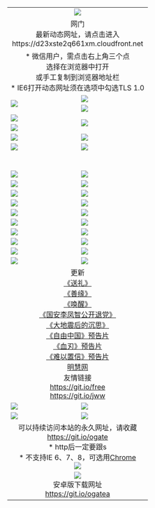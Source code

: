 ﻿<table>
  <tr></tr>
  <tr><td colspan=2 align=center><img src="https://cloud.githubusercontent.com/assets/11880933/13434984/f430fae2-e012-11e5-814f-c2df1e82b247.jpg" /></td></tr>
  <tr><td colspan=2 align=center>网门<br>最新动态网址，请点击进入
<br>https://d23xste2q661xm.cloudfront.net
    </td>
  </tr>
  <tr>
    <td colspan=2 align=center>* 微信用户，需点击右上角三个点<br>选择在浏览器中打开<br>或手工复制到浏览器地址栏
    <br>* IE6打开动态网址须在选项中勾选TLS 1.0</td>
  </tr>
  <tr>
    <td rowspan=2><a href="https://d23xste2q661xm.cloudfront.net/ogUP.aspx?name=11DKC.mp4&list=11DKC" target="_blank"><img src="https://d23xste2q661xm.cloudfront.net/Up/11DKC1.jpg" /></a></td> 
    <td><div><a href="https://d23xste2q661xm.cloudfront.net/ogUP.aspx?name=LRWS.mp4&list=LRWS" target="_blank"><img src="https://d23xste2q661xm.cloudfront.net/Up/LRWS.jpg" /></a></td>
   </tr>
  <tr>
    <td><a href="https://d23xste2q661xm.cloudfront.net/ogNiceVedio.aspx" target="_blank"><img src="https://d23xste2q661xm.cloudfront.net/Up/11TGKDY.jpg" /></a></td>
  </tr>
  <tr>
    <td><a href="https://d23xste2q661xm.cloudfront.net/ogUP.aspx?name=JQR.mp4&count=2" target="_blank"><img src="https://d23xste2q661xm.cloudfront.net/Up/JQR.jpg" /></a></td>   
    <td rowspan=2><a href="https://d23xste2q661xm.cloudfront.net/ogUP.aspx?name=JP.mp4&count=9" target="_blank"><img src="https://d23xste2q661xm.cloudfront.net/Up/JP.jpg" /></td>
  </tr>
  <tr>
    <td><a href="https://d23xste2q661xm.cloudfront.net/ogUP.aspx?name=WH.mp4" target="_blank"><img src="https://d23xste2q661xm.cloudfront.net/Up/WH.jpg" /></a></td>
  </tr>
  <tr>
    <td><a href="https://d23xste2q661xm.cloudfront.net/ogUP.aspx?name=SSZJ.mp4&list=SSZJ" target="_blank"><img src="https://d23xste2q661xm.cloudfront.net/Up/SSZJ.jpg" /></a></td>
    <td><a href="https://d23xste2q661xm.cloudfront.net/ogUP.aspx?name=1XQK.mp4&count=13" target="_blank"><img src="https://d23xste2q661xm.cloudfront.net/Up/1XQK.jpg" /></a</td>
  </tr>
  <tr>
    <td><a href="https://d23xste2q661xm.cloudfront.net/ogUP.aspx?name=ZY.mp4&count=2015|16" target="_blank"><img src="https://d23xste2q661xm.cloudfront.net/Up/ZY.jpg" /></a</td>
    <td><a href="https://d23xste2q661xm.cloudfront.net/ogUP.aspx?name=XTFY.mp4&count=B|2,A|24" target="_blank"><img src="https://d23xste2q661xm.cloudfront.net/Up/XTFY.jpg" /></a></td>
  </tr>
  <tr height="40">
  </tr>
  <tr>
    <td><a href="https://d23xste2q661xm.cloudfront.net/ogUP.aspx?name=4SQQ.mp4&list=4SQQ" target="_blank"><img src="https://d23xste2q661xm.cloudfront.net/Up/4SQQ0.jpg"/></a></td>
    <td><a href="https://d23xste2q661xm.cloudfront.net/ogUP.aspx?name=4SHQ.mp4&list=4SHQ" target="_blank"><img src="https://d23xste2q661xm.cloudfront.net/Up/4SHQ0.jpg"/></a></td>
  </tr>
  <tr>
    <td><a href="https://d23xste2q661xm.cloudfront.net/ogUP.aspx?name=4SZG.mp4&list=4SZG" target="_blank"><img src="https://d23xste2q661xm.cloudfront.net/Up/4SZG0.jpg"/></a></td>
    <td><a href="https://d23xste2q661xm.cloudfront.net/ogUP.aspx?name=4SDJ.mp4&list=4SDJ" target="_blank"><img src="https://d23xste2q661xm.cloudfront.net/Up/4SDJ0.jpg"/></a></td>
  </tr>
  <tr>
    <td><a href="https://d23xste2q661xm.cloudfront.net/ogUP.aspx?name=4SGX.mp4&list=4SGX" target="_blank"><img src="https://d23xste2q661xm.cloudfront.net/Up/4SGX0.jpg"/></a></td>
    <td><a href="https://d23xste2q661xm.cloudfront.net/ogUP.aspx?name=4SHD.mp4&list=4SHD" target="_blank"><img src="https://d23xste2q661xm.cloudfront.net/Up/4SHD0.jpg"/></a></td>
  </tr>
  <tr>
    <td><a href="https://d23xste2q661xm.cloudfront.net/ogUP.aspx?name=4CTX.mp4&list=4CTX" target="_blank"><img src="https://d23xste2q661xm.cloudfront.net/Up/4CTX0.jpg"/></a></td>
    <td><a href="https://d23xste2q661xm.cloudfront.net/ogUP.aspx?name=4CWZ.mp4&list=4CWZ" target="_blank"><img src="https://d23xste2q661xm.cloudfront.net/Up/4CWZ0.jpg"/></a></td>
  </tr>
  <tr>
    <td><a href="https://d23xste2q661xm.cloudfront.net/onUP.aspx?name=https://d1pog55izwmvoe.cloudfront.net/" target="_blank"><img src="https://d23xste2q661xm.cloudfront.net/Up/0DTW.jpg"/></a></td>
    <td><a href="https://d23xste2q661xm.cloudfront.net/onUP.aspx?name=https://d240ns8up8earz.cloudfront.net/acenter/" target="_blank"><img src="https://d23xste2q661xm.cloudfront.net/Up/0TDW.jpg" /></a></td>
  </tr>
  <tr>
    <td><a href="https://d23xste2q661xm.cloudfront.net/onUP.aspx?name=https://d4508d6vomz2p.cloudfront.net/gb/nsc413.htm" target="_blank"><img src="https://d23xste2q661xm.cloudfront.net/Up/0DJY.jpg" /></a></td>
    <td><a href="https://d23xste2q661xm.cloudfront.net/onUP.aspx?name=https://dilo7bqpjb57y.cloudfront.net/xtr/gb/prog204.html" target="_blank"><img src="https://d23xste2q661xm.cloudfront.net/Up/0XTR.jpg" /></a></td>
  </tr>
  <tr>
    <td><a href="https://d23xste2q661xm.cloudfront.net/onUP.aspx?name=https://d3aj00iefsmfgc.cloudfront.net/" target="_blank"><img src="https://d23xste2q661xm.cloudfront.net/Up/0MHW.jpg" /></a></td>
    <td><a href="https://d23xste2q661xm.cloudfront.net/onUP.aspx?name=https://d20wz7qt14x5d2.cloudfront.net/" target="_blank"><img src="https://d23xste2q661xm.cloudfront.net/Up/0ZJW.jpg" /></a></td>
  </tr>
  <tr>
    <td><a href="https://d23xste2q661xm.cloudfront.net/ogUP.aspx?name=0FG.zip" target="_blank"><img src="https://d23xste2q661xm.cloudfront.net/Up/0FG.jpg" /></a></td>
    <td><a href="https://d23xste2q661xm.cloudfront.net/ogUP.aspx?name=0FGA.apk" target="_blank"><img src="https://d23xste2q661xm.cloudfront.net/Up/0FGA.jpg" /></a></td>
  </tr>
  <tr>
    <td><a href="https://d23xste2q661xm.cloudfront.net/ogUP.aspx?name=0U.zip" target="_blank"><img src="https://d23xste2q661xm.cloudfront.net/Up/0U.jpg" /></a></td>
    <td><a href="https://d23xste2q661xm.cloudfront.net/ogUP.aspx?name=0UA.apk" target="_blank"><img src="https://d23xste2q661xm.cloudfront.net/Up/0UA.jpg" /></a></td>
  </tr>
  <tr>
    <td><a href="https://d23xste2q661xm.cloudfront.net/ogUP.aspx?name=0iPPOTV.zip" target="_blank"><img src="https://d23xste2q661xm.cloudfront.net/Up/0iPPOTV.jpg" /></a></td>
    <td><a href="https://d23xste2q661xm.cloudfront.net/ogUP.aspx?name=0iNTD.apk" target="_blank"><img src="https://d23xste2q661xm.cloudfront.net/Up/0iNTD.jpg" /></a></td>
  </tr>
  <tr>
    <td colspan=2 align=center>更新<br>
      <a href="https://d23xste2q661xm.cloudfront.net/ogUP.aspx?name=4ESL.mp4" target="_blank">《送礼》</a><br>
      <a href="https://d23xste2q661xm.cloudfront.net/ogUP.aspx?name=4ESY.mp4" target="_blank">《善缘》</a><br>
      <a href="https://d23xste2q661xm.cloudfront.net/ogUP.aspx?name=4EHX.mp4" target="_blank">《唤醒》</a><br>
      <a href="https://d23xste2q661xm.cloudfront.net/ogUP.aspx?name=4LFZ.mp4" target="_blank">《国安李凤智公开退党》</a><br>
      <a href="https://d23xste2q661xm.cloudfront.net/ogUP.aspx?name=4DDZHDCS.mp4" target="_blank">《大地震后的沉思》</a><br>
      <a href="https://d23xste2q661xm.cloudfront.net/ogUP.aspx?name=11ZYZG0.mp4" target="_blank">《自由中国》预告片</a><br>
      <a href="https://d23xste2q661xm.cloudfront.net/ogUP.aspx?name=11XR.mp4" target="_blank">《血刃》预告片</a><br>
      <a href="https://d23xste2q661xm.cloudfront.net/ogUP.aspx?name=11NYZX.mp4&count=2" target="_blank">《难以置信》预告片</a><br>
      <a href="https://d23xste2q661xm.cloudfront.net/onUP.aspx?name=https://www.minghui.org/" target="_blank">明慧网</a><br>
      友情链接<br>
      <a href="https://d23xste2q661xm.cloudfront.net/onUP.aspx?name=https://git.io/free" target="_blank">https://git.io/free</a><br>
      <a href="https://d23xste2q661xm.cloudfront.net/onUP.aspx?name=https://git.io/jww" target="_blank">https://git.io/jww</a></td>
    </td>
  </tr>
  <tr>
    <td><a href="https://d23xste2q661xm.cloudfront.net/ogNice.aspx" target="_blank"><img src="https://d23xste2q661xm.cloudfront.net/Up/0WCYY.jpg" /></a></td>
    <td><a href="https://d23xste2q661xm.cloudfront.net/onCO.aspx?ob=600事物&op=增删改&args=WH1~%23类型6新闻%7c%23类型6评论&mode=" target="_blank"><img src="https://d23xste2q661xm.cloudfront.net/Up/0WZTT.jpg" /></a></td> 
  </tr>
  <tr>
    <td><a href="https://d23xste2q661xm.cloudfront.net/ogDY.aspx" target="_blank"><img src="https://d23xste2q661xm.cloudfront.net/Up/0FK.jpg" /></a></td>
    <td><a href="https://d23xste2q661xm.cloudfront.net/ogST.aspx" target="_blank"><img src="https://d23xste2q661xm.cloudfront.net/Up/0ST.jpg" /></a></td> 
  </tr>
  <tr>
    <td colspan=2 align=center>可以持续访问本站的永久网址，请收藏<br/><a href="https://git.io/ogate" target="_blank">https://git.io/ogate</a><br/>* http后一定要跟s<br/>* 不支持IE 6、7、8，可选用<a href="https://d23xste2q661xm.cloudfront.net/ogUP.aspx?name=0ChromePortable.zip">Chrome</a><br/><a href="https://d23xste2q661xm.cloudfront.net/Up/0WMGDL2.png" target="_blank"><img src="https://d23xste2q661xm.cloudfront.net/Up/0WMGD2.png"/></a></td>
  </tr>
  <tr>
    <td colspan=2 align=center><a href="https://d23xste2q661xm.cloudfront.net/ogUP.aspx?name=0oGate.apk" target="_blank"><img src="https://cloud.githubusercontent.com/assets/11880933/13720399/75e143ee-e842-11e5-9f0a-1421f423c80f.jpg" /></a><br>安卓版下载网址<br><a href="https://git.io/ogatea">https://git.io/ogatea</a></td>
  </tr>
  <!--tr>
    <td colspan=2 align=center>可能失效的动态网址
    </td>
  </tr-->
</table>
